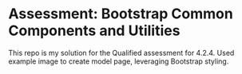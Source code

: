 # Assessment: Bootstrap Common Components and Utilities
This repo is my solution for the Qualified assessment for 4.2.4. Used example image to create model page, leveraging Bootstrap styling.
